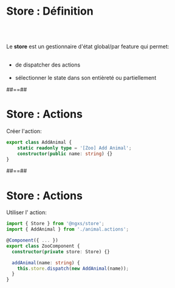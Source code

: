 <!-- .slide -->

# Store : Définition

<br><br>

Le **store** est un gestionnaire d'état global/par feature qui permet:
<br><br>

-   de dispatcher des actions<br><br>
-   sélectionner le state dans son entièreté ou partiellement

##==##

<!-- .slide: class="with-code inconsolata" -->

# Store : Actions

Créer l'action:

```typescript
export class AddAnimal {
    static readonly type = '[Zoo] Add Animal';
    constructor(public name: string) {}
}
```

<!-- .element: class="big-code" -->

##==##

<!-- .slide: class="with-code inconsolata" -->

# Store : Actions

Utiliser l' action:

```typescript
import { Store } from '@ngxs/store';
import { AddAnimal } from './animal.actions';

@Component({ ... })
export class ZooComponent {
  constructor(private store: Store) {}

  addAnimal(name: string) {
    this.store.dispatch(new AddAnimal(name));
  }
}
```

<!-- .element: class="big-code" -->
